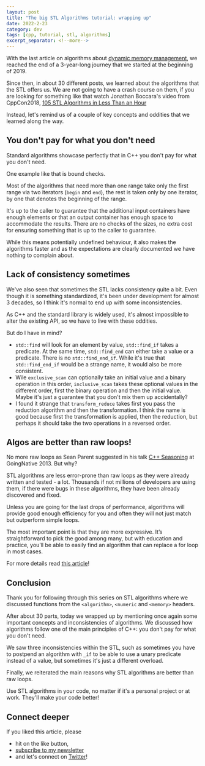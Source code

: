 ```yaml
---
layout: post
title: "The big STL Algorithms tutorial: wrapping up"
date: 2022-2-23
category: dev
tags: [cpp, tutorial, stl, algorithms]
excerpt_separator: <!--more-->
---
```

With the last article on algorithms about [dynamic memory management](https://www.sandordargo.com/blog/2022/02/02/stl-alogorithms-tutorial-part-30-memory-header), we reached the end of a 3-year-long journey that we started at the beginning of 2019.

Since then, in about 30 different posts, we learned about the algorithms that the STL offers us. We are not going to have a crash course on them, if you are looking for something like that watch Jonathan Boccara's video from CppCon2018, [105 STL Algorithms in Less Than an Hour](https://www.youtube.com/watch?v=2olsGf6JIkU)

Instead, let's remind us of a couple of key concepts and oddities that we learned along the way.

## You don't pay for what you don't need

Standard algorithms showcase perfectly that in C++ you don't pay for what you don't need.

One example like that is bound checks.

Most of the algorithms that need more than one range take only the first range via two iterators (`begin` and `end`), the rest is taken only by one iterator, by one that denotes the beginning of the range.

It's up to the caller to guarantee that the additional input containers have enough elements or that an output container has enough space to accommodate the results. There are no checks of the sizes, no extra cost for ensuring something that is up to the caller to guarantee.

While this means potentially undefined behaviour, it also makes the algorithms faster and as the expectations are clearly documented we have nothing to complain about. 

## Lack of consistency sometimes

We've also seen that sometimes the STL lacks consistency quite a bit. Even though it is something standardized, it's been under development for almost 3 decades, so I think it's normal to end up with some inconsistencies.

As C++ and the standard library is widely used, it's almost impossible to alter the existing API, so we have to live with these oddities.

But do I have in mind?

- `std::find` will look for an element by value, `std::find_if` takes a predicate. At the same time, `std::find_end` can either take a value or a predicate. There is no `std::find_end_if`. While it's true that `std::find_end_if` would be a strange name, it would also be more consistent.
- Wile `exclusive_scan` can optionally take an initial value and a binary operation in this order, `inclusive_scan` takes these optional values in the different order, first the binary operation and then the initial value. Maybe it's just a guarantee that you don't mix them up accidentally?
- I found it strange that `transform_reduce` takes first you pass the reduction algorithm and then the transformation. I think the name is good because first the transformation is applied, then the reduction, but perhaps it should take the two operations in a reversed order.

## Algos are better than raw loops!

No more raw loops as Sean Parent suggested in his talk [C++ Seasoning](https://www.youtube.com/watch?v=W2tWOdzgXHA) at GoingNative 2013. But why?

STL algorithms are less error-prone than raw loops as they were already written and tested - a lot. Thousands if not millions of developers are using them, if there were bugs in these algorithms, they have been already discovered and fixed.

Unless you are going for the last drops of performance, algorithms will provide good enough efficiency for you and often they will not just match but outperform simple loops.

The most important point is that they are more expressive. It’s straightforward to pick the good among many, but with education and practice, you’ll be able to easily find an algorithm that can replace a for loop in most cases.

For more details read [this article](https://www.sandordargo.com/blog/2020/05/13/loops-vs-algorithms)!

## Conclusion

Thank you for following through this series on STL algorithms where we discussed functions from the `<algorithm>`, `<numeric` and `<memory>` headers.

After about 30 parts, today we wrapped up by mentioning once again some important concepts and inconsistencies of algorithms. We discussed how algorithms follow one of the main principles of C++: you don't pay for what you don't need.

We saw three inconsistencies within the STL, such as sometimes you have to postpend an algorithm with `_if` to be able to use a unary predicate instead of a value, but sometimes it's just a different overload.

Finally, we reiterated the main reasons why STL algorithms are better than raw loops.

Use STL algorithms in your code, no matter if it's a personal project or at work. They'll make your code better!

## Connect deeper

If you liked this article, please 
- hit on the like button,  
- [subscribe to my newsletter](http://eepurl.com/gvcv1j) 
- and let's connect on [Twitter](https://twitter.com/SandorDargo)!
